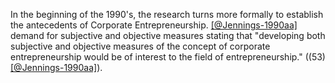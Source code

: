 In the beginning of the 1990's, the research turns more formally to establish the antecedents of Corporate Entrepreneurship. [[@Jennings-1990aa]](a) demand for subjective and objective measures stating that "developing both subjective and objective measures of the concept of corporate entrepreneurship would be of interest to the field of entrepreneurship." ((53)[[@Jennings-1990aa]](y)). 
